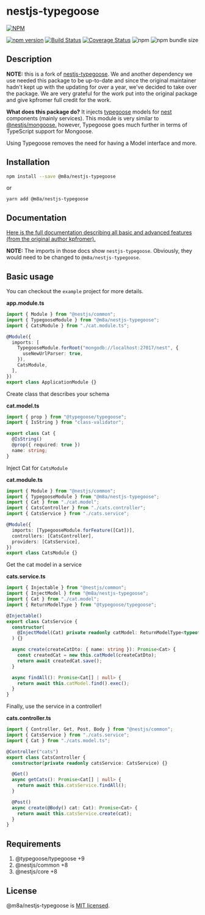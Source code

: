 # nestjs-typegoose

[![NPM](https://nodei.co/npm/@m8a/nestjs-typegoose.png)](https://nodei.co/npm/@m8a/nestjs-typegoose/)

[![npm version](https://badge.fury.io/js/@m8a%2Fnestjs-typegoose.svg)](https://badge.fury.io/js/@m8a%2Fnestjs-typegoose)
[![Build Status](https://travis-ci.org/kpfromer/nestjs-typegoose.svg?branch=master)](https://travis-ci.org/kpfromer/nestjs-typegoose)
[![Coverage Status](https://coveralls.io/repos/github/kpfromer/nestjs-typegoose/badge.svg?branch=master)](https://coveralls.io/github/kpfromer/nestjs-typegoose?branch=master)
![npm](https://img.shields.io/npm/dm/nestjs-typegoose)
![npm bundle size](https://img.shields.io/bundlephobia/min/nestjs-typegoose)

## Description

**NOTE:** this is a fork of [nestjs-typegoose](https://github.com/kpfromer/nestjs-typegoose). We and another dependency we use needed this package to be up-to-date and since the original maintainer hadn't kept up with the updating for over a year, we've decided to take over the package. We are very grateful for the work put into the original package and give kpfromer full credit for the work.

**What does this package do?** It injects [typegoose](https://github.com/@typegoose/typegoose) models for [nest](https://github.com/nestjs/nest) components (mainly services). This module is very similar to [@nestjs/mongoose.](https://docs.nestjs.com/techniques/mongodb) however, Typegoose goes much further in terms of TypeScript support for Mongoose.

Using Typegoose removes the need for having a Model interface and more.

## Installation

```bash
npm install --save @m8a/nestjs-typegoose
```

or

```
yarn add @m8a/nestjs-typegoose
```

## Documentation

[Here is the full documentation describing all basic and advanced features (from the original author kpfromer).](https://kpfromer.github.io/nestjs-typegoose/)

**NOTE:** The imports in those docs show `nestjs-typegoose`. Obviously, they would need to be changed to `@m8a/nestjs-typegoose`.

## Basic usage

You can checkout the `example` project for more details.

**app.module.ts**

```typescript
import { Module } from "@nestjs/common";
import { TypegooseModule } from "@m8a/nestjs-typegoose";
import { CatsModule } from "./cat.module.ts";

@Module({
  imports: [
    TypegooseModule.forRoot("mongodb://localhost:27017/nest", {
      useNewUrlParser: true,
    }),
    CatsModule,
  ],
})
export class ApplicationModule {}
```

Create class that describes your schema

**cat.model.ts**

```typescript
import { prop } from "@typegoose/typegoose";
import { IsString } from "class-validator";

export class Cat {
  @IsString()
  @prop({ required: true })
  name: string;
}
```

Inject Cat for `CatsModule`

**cat.module.ts**

```typescript
import { Module } from "@nestjs/common";
import { TypegooseModule } from "@m8a/nestjs-typegoose";
import { Cat } from "./cat.model";
import { CatsController } from "./cats.controller";
import { CatsService } from "./cats.service";

@Module({
  imports: [TypegooseModule.forFeature([Cat])],
  controllers: [CatsController],
  providers: [CatsService],
})
export class CatsModule {}
```

Get the cat model in a service

**cats.service.ts**

```typescript
import { Injectable } from "@nestjs/common";
import { InjectModel } from "@m8a/nestjs-typegoose";
import { Cat } from "./cat.model";
import { ReturnModelType } from "@typegoose/typegoose";

@Injectable()
export class CatsService {
  constructor(
    @InjectModel(Cat) private readonly catModel: ReturnModelType<typeof Cat>
  ) {}

  async create(createCatDto: { name: string }): Promise<Cat> {
    const createdCat = new this.catModel(createCatDto);
    return await createdCat.save();
  }

  async findAll(): Promise<Cat[] | null> {
    return await this.catModel.find().exec();
  }
}
```

Finally, use the service in a controller!

**cats.controller.ts**

```typescript
import { Controller, Get, Post, Body } from "@nestjs/common";
import { CatsService } from "./cats.service";
import { Cat } from "./cats.model.ts";

@Controller("cats")
export class CatsController {
  constructor(private readonly catsService: CatsService) {}

  @Get()
  async getCats(): Promise<Cat[] | null> {
    return await this.catsService.findAll();
  }

  @Post()
  async create(@Body() cat: Cat): Promise<Cat> {
    return await this.catsService.create(cat);
  }
}
```

## Requirements

1.  @typegoose/typegoose +9
2.  @nestjs/common +8
3.  @nestjs/core +8

## License

@m8a/nestjs-typegoose is [MIT licensed](LICENSE).
